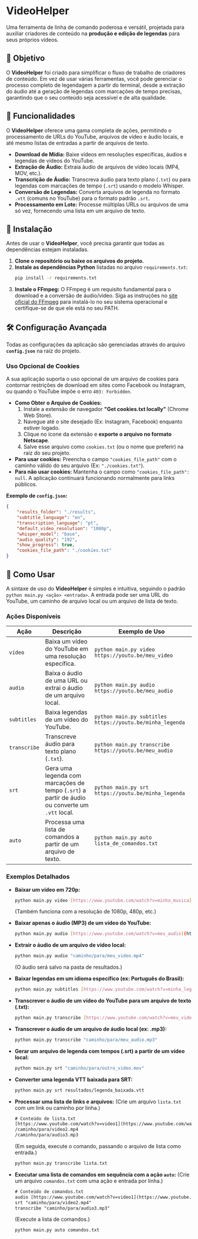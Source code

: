 # VideoHelper

Uma ferramenta de linha de comando poderosa e versátil, projetada para auxiliar criadores de conteúdo na **produção e edição de legendas** para seus próprios vídeos.

## 🎯 Objetivo

O **VideoHelper** foi criado para simplificar o fluxo de trabalho de criadores de conteúdo. Em vez de usar várias ferramentas, você pode gerenciar o processo completo de legendagem a partir do terminal, desde a extração do áudio até a geração de legendas com marcações de tempo precisas, garantindo que o seu conteúdo seja acessível e de alta qualidade.

## 🌟 Funcionalidades

O **VideoHelper** oferece uma gama completa de ações, permitindo o processamento de URLs do YouTube, arquivos de vídeo e áudio locais, e até mesmo listas de entradas a partir de arquivos de texto.

* **Download de Mídia:** Baixe vídeos em resoluções específicas, áudios e legendas de vídeos do YouTube.
* **Extração de Áudio:** Extraia áudio de arquivos de vídeo locais (MP4, MOV, etc.).
* **Transcrição de Áudio:** Transcreva áudio para texto plano (`.txt`) ou para legendas com marcações de tempo (`.srt`) usando o modelo Whisper.
* **Conversão de Legendas:** Converta arquivos de legenda no formato `.vtt` (comuns no YouTube) para o formato padrão `.srt`.
* **Processamento em Lote:** Processe múltiplas URLs ou arquivos de uma só vez, fornecendo uma lista em um arquivo de texto.

## 🚀 Instalação

Antes de usar o **VideoHelper**, você precisa garantir que todas as dependências estejam instaladas.

1.  **Clone o repositório ou baixe os arquivos do projeto.**
2.  **Instale as dependências Python** listadas no arquivo `requirements.txt`:
    ```bash
    pip install -r requirements.txt
    ```
3.  **Instale o FFmpeg:** O FFmpeg é um requisito fundamental para o download e a conversão de áudio/vídeo. Siga as instruções no [site oficial do FFmpeg](https://ffmpeg.org/download.html) para instalá-lo no seu sistema operacional e certifique-se de que ele está no seu PATH.

## 🛠️ Configuração Avançada

Todas as configurações da aplicação são gerenciadas através do arquivo **`config.json`** na raiz do projeto.

### Uso Opcional de Cookies

A sua aplicação suporta o uso opcional de um arquivo de cookies para contornar restrições de download em sites como Facebook ou Instagram, ou quando o YouTube impõe o erro `403: Forbidden`.

* **Como Obter o Arquivo de Cookies:**
    1.  Instale a extensão de navegador **"Get cookies.txt locally"** (Chrome Web Store).
    2.  Navegue até o site desejado (Ex: Instagram, Facebook) enquanto estiver logado.
    3.  Clique no ícone da extensão e **exporte o arquivo no formato Netscape**.
    4.  Salve esse arquivo como `cookies.txt` (ou o nome que preferir) na raiz do seu projeto.
* **Para usar cookies:** Preencha o campo `"cookies_file_path"` com o caminho válido do seu arquivo (Ex: `"./cookies.txt"`).
* **Para não usar cookies:** Mantenha o campo como `"cookies_file_path": null`. A aplicação continuará funcionando normalmente para links públicos.

**Exemplo de `config.json`:**

```json
{
    "results_folder": "./results",
    "subtitle_language": "en",
    "transcription_language": "pt",
    "default_video_resolution": "1080p",
    "whisper_model": "base",
    "audio_quality": "192",
    "show_progress": true,
    "cookies_file_path": "./cookies.txt" 
}
```

## 📖 Como Usar

A sintaxe de uso do **VideoHelper** é simples e intuitiva, seguindo o padrão `python main.py <ação> <entrada>`. A entrada pode ser uma URL do YouTube, um caminho de arquivo local ou um arquivo de lista de texto.

### Ações Disponíveis

| Ação        | Descrição                                                                                       | Exemplo de Uso                                                                  |
|-------------|-------------------------------------------------------------------------------------------------|---------------------------------------------------------------------------------|
| `video`     | Baixa um vídeo do YouTube em uma resolução específica.                                          | `python main.py video https://youtu.be/meu_video`                               |
| `audio`     | Baixa o áudio de uma URL ou extrai o áudio de um arquivo local.                                 | `python main.py audio https://youtu.be/meu_audio`                               |
| `subtitles` | Baixa legendas de um vídeo do YouTube.                                                          | `python main.py subtitles https://youtu.be/minha_legenda`                       |
| `transcribe`| Transcreve áudio para texto plano (`.txt`).                                                     | `python main.py transcribe https://youtu.be/meu_audio`                          |
| `srt`       | Gera uma legenda com marcações de tempo (`.srt`) a partir de áudio ou converte um `.vtt` local. | `python main.py srt https://youtu.be/minha_legenda`                             |
| `auto`      | Processa uma lista de comandos a partir de um arquivo de texto.                                 | `python main.py auto lista_de_comandos.txt`                                     |

### Exemplos Detalhados

* **Baixar um vídeo em 720p:**
    ```bash
    python main.py video [https://www.youtube.com/watch?v=minha_musica](https://www.youtube.com/watch?v=minha_musica) --resolution 720p
    ```
    (Também funciona com a resolução de 1080p, 480p, etc.)

* **Baixar apenas o áudio (MP3) de um vídeo do YouTube:**
    ```bash
    python main.py audio [https://www.youtube.com/watch?v=meu_audio](https://www.youtube.com/watch?v=meu_audio)
    ```

* **Extrair o áudio de um arquivo de vídeo local:**
    ```bash
    python main.py audio "caminho/para/meu_video.mp4"
    ```
    (O áudio será salvo na pasta de resultados.)

* **Baixar legendas em um idioma específico (ex: Português do Brasil):**
    ```bash
    python main.py subtitles [https://www.youtube.com/watch?v=minha_legenda](https://www.youtube.com/watch?v=minha_legenda) --language pt-BR
    ```

* **Transcrever o áudio de um vídeo do YouTube para um arquivo de texto (.txt):**
    ```bash
    python main.py transcribe [https://www.youtube.com/watch?v=meu_video](https://www.youtube.com/watch?v=meu_video)
    ```

* **Transcrever o áudio de um arquivo de áudio local (ex: .mp3):**
    ```bash
    python main.py transcribe "caminho/para/meu_audio.mp3"
    ```

* **Gerar um arquivo de legenda com tempos (.srt) a partir de um vídeo local:**
    ```bash
    python main.py srt "caminho/para/outro_video.mov"
    ```

* **Converter uma legenda VTT baixada para SRT:**
    ```bash
    python main.py srt resultados/legenda_baixada.vtt
    ```

* **Processar uma lista de links e arquivos:**
    (Crie um arquivo `lista.txt` com um link ou caminho por linha.)
    ```txt
    # Conteúdo de lista.txt
    [https://www.youtube.com/watch?v=video1](https://www.youtube.com/watch?v=video1)
    /caminho/para/video2.mp4
    /caminho/para/audio3.mp3
    ```
    (Em seguida, execute o comando, passando o arquivo de lista como entrada.)
    ```bash
    python main.py transcribe lista.txt
    ```

* **Executar uma lista de comandos em sequência com a ação `auto`:**
    (Crie um arquivo `comandos.txt` com uma ação e entrada por linha.)
    ```txt
    # Conteúdo de comandos.txt
    audio [https://www.youtube.com/watch?v=video1](https://www.youtube.com/watch?v=video1)
    srt "caminho/para/video2.mp4"
    transcribe "caminho/para/audio3.mp3"
    ```
    (Execute a lista de comandos.)
    ```bash
    python main.py auto comandos.txt
    ```
    ```